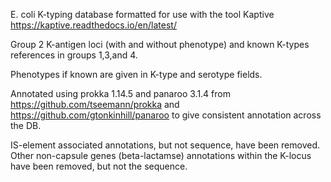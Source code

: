 E. coli K-typing database formatted for use with the tool Kaptive https://kaptive.readthedocs.io/en/latest/

Group 2 K-antigen loci (with and without phenotype) and known K-types references in groups 1,3,and 4.  

Phenotypes if known are given in K-type and serotype fields.

Annotated using prokka 1.14.5 and panaroo 3.1.4 from https://github.com/tseemann/prokka and https://github.com/gtonkinhill/panaroo to give consistent annotation across the DB.

IS-element associated annotations, but not sequence, have been removed.
Other non-capsule genes (beta-lactamse) annotations within the K-locus have been removed, but not the sequence. 
